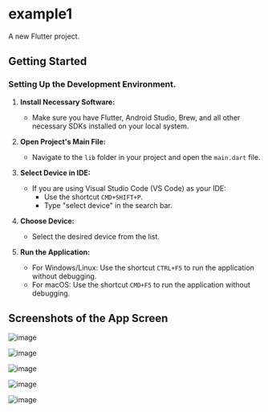 # example1

A new Flutter project.

## Getting Started

### Setting Up the Development Environment.

1. **Install Necessary Software:**
   - Make sure you have Flutter, Android Studio, Brew, and all other necessary SDKs installed on your local system.

2. **Open Project's Main File:**
   - Navigate to the `lib` folder in your project and open the `main.dart` file.

3. **Select Device in IDE:**
   - If you are using Visual Studio Code (VS Code) as your IDE:
     - Use the shortcut `CMD+SHIFT+P`.
     - Type "select device" in the search bar.

4. **Choose Device:**
   - Select the desired device from the list.

5. **Run the Application:**
   - For Windows/Linux: Use the shortcut `CTRL+F5` to run the application without debugging.
   - For macOS: Use the shortcut `CMD+F5` to run the application without debugging.

## Screenshots of the App Screen
![image](https://github.com/vinaykumar-07/Foodify/assets/88262239/289f64d3-ba3c-4451-a6f7-7e5dea5ca5d4) 

![image](https://github.com/vinaykumar-07/Foodify/assets/88262239/1fe2cd72-709f-4471-8b91-6ebd037402cb)

![image](https://github.com/vinaykumar-07/Foodify/assets/88262239/c547aaba-3512-46e1-8c03-074e4a5cc082)

![image](https://github.com/vinaykumar-07/Foodify/assets/88262239/41a77c1a-27f4-4c78-99f9-7118854e514a)

![image](https://github.com/vinaykumar-07/Foodify/assets/88262239/5c87b574-563a-426c-ae76-b15d1b96be18)
